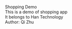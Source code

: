 Shopping Demo</br>
This is a demo of shopping app</br>
It belongs to Han Technology</br>
Author: Qi Zhu

